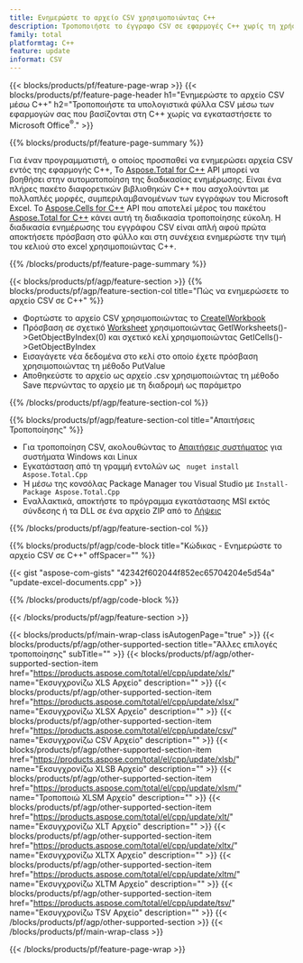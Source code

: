 ```yaml
---
title: Ενημερώστε το αρχείο CSV χρησιμοποιώντας C++
description: Τροποποιήστε το έγγραφο CSV σε εφαρμογές C++ χωρίς τη χρήση του Microsoft Excel.
family: total
platformtag: C++
feature: update
informat: CSV
---
```

{{< blocks/products/pf/feature-page-wrap >}}
{{< blocks/products/pf/feature-page-header h1="Ενημερώστε το αρχείο CSV μέσω C++" h2="Τροποποιήστε τα υπολογιστικά φύλλα CSV μέσω των εφαρμογών σας που βασίζονται στη C++ χωρίς να εγκαταστήσετε το Microsoft Office<sup>&reg;</sup>." >}}

{{% blocks/products/pf/feature-page-summary %}}

Για έναν προγραμματιστή, ο οποίος προσπαθεί να ενημερώσει αρχεία CSV εντός της εφαρμογής C++, Το [Aspose.Total for C++](https://products.aspose.com/total/cpp/) API μπορεί να βοηθήσει στην αυτοματοποίηση της διαδικασίας ενημέρωσης. Είναι ένα πλήρες πακέτο διαφορετικών βιβλιοθηκών C++ που ασχολούνται με πολλαπλές μορφές, συμπεριλαμβανομένων των εγγράφων του Microsoft Excel. Το [Aspose.Cells for C++](https://products.aspose.com/cells/cpp/) API που αποτελεί μέρος του πακέτου [Aspose.Total for C++](https://products.aspose.com/total/cpp/) κάνει αυτή τη διαδικασία τροποποίησης εύκολη. Η διαδικασία ενημέρωσης του εγγράφου CSV είναι απλή αφού πρώτα αποκτήσετε πρόσβαση στο φύλλο και στη συνέχεια ενημερώστε την τιμή του κελιού στο excel χρησιμοποιώντας C++.

{{% /blocks/products/pf/feature-page-summary %}}

{{< blocks/products/pf/agp/feature-section >}}
{{% blocks/products/pf/agp/feature-section-col title="Πώς να ενημερώσετε το αρχείο CSV σε C++" %}}

- Φορτώστε το αρχείο CSV χρησιμοποιώντας το [CreateIWorkbook](https://reference.aspose.com/cells/cpp/class/aspose.cells.factory#a93f7282b976d2a001d44198dedaceee8)
- Πρόσβαση σε σχετικό [Worksheet](https://reference.aspose.com/cells/cpp/class/aspose.cells.i_worksheet) χρησιμοποιώντας GetIWorksheets()->GetObjectByIndex(0) και σχετικό κελί χρησιμοποιώντας GetICells()->GetObjectByIndex
- Εισαγάγετε νέα δεδομένα στο κελί στο οποίο έχετε πρόσβαση χρησιμοποιώντας τη μέθοδο PutValue
- Αποθηκεύστε το αρχείο ως αρχείο .csv χρησιμοποιώντας τη μέθοδο Save περνώντας το αρχείο με τη διαδρομή ως παράμετρο

{{% /blocks/products/pf/agp/feature-section-col %}}

{{% blocks/products/pf/agp/feature-section-col title="Απαιτήσεις Τροποποίησης" %}}

- Για τροποποίηση CSV, ακολουθώντας το [Απαιτήσεις συστήματος](https://docs.aspose.com/cells/cpp/system-requirements/) για συστήματα Windows και Linux 
- Εγκατάσταση από τη γραμμή εντολών ως ``` nuget install Aspose.Total.Cpp```
- Ή μέσω της κονσόλας Package Manager του Visual Studio με ```Install-Package Aspose.Total.Cpp```
- Εναλλακτικά, αποκτήστε το πρόγραμμα εγκατάστασης MSI εκτός σύνδεσης ή τα DLL σε ένα αρχείο ZIP από το [Λήψεις](https://downloads.aspose.com/cells/cpp)

{{% /blocks/products/pf/agp/feature-section-col %}}

{{% blocks/products/pf/agp/code-block title="Κώδικας - Ενημερώστε το αρχείο CSV σε C++" offSpacer="" %}}

{{< gist "aspose-com-gists" "42342f602044f852ec65704204e5d54a" "update-excel-documents.cpp" >}}

{{% /blocks/products/pf/agp/code-block %}}

{{< /blocks/products/pf/agp/feature-section >}}

{{< blocks/products/pf/main-wrap-class isAutogenPage="true" >}}
{{< blocks/products/pf/agp/other-supported-section title="Άλλες επιλογές τροποποίησης" subTitle="" >}}
{{< blocks/products/pf/agp/other-supported-section-item href="https://products.aspose.com/total/el/cpp/update/xls/" name="Εκσυγχρονίζω XLS Αρχείο" description="" >}}
{{< blocks/products/pf/agp/other-supported-section-item href="https://products.aspose.com/total/el/cpp/update/xlsx/" name="Εκσυγχρονίζω XLSX Αρχείο" description="" >}}
{{< blocks/products/pf/agp/other-supported-section-item href="https://products.aspose.com/total/el/cpp/update/csv/" name="Εκσυγχρονίζω CSV Αρχείο" description="" >}}
{{< blocks/products/pf/agp/other-supported-section-item href="https://products.aspose.com/total/el/cpp/update/xlsb/" name="Εκσυγχρονίζω XLSB Αρχείο" description="" >}}
{{< blocks/products/pf/agp/other-supported-section-item href="https://products.aspose.com/total/el/cpp/update/xlsm/" name="Τροποποιώ XLSM Αρχείο" description="" >}}
{{< blocks/products/pf/agp/other-supported-section-item href="https://products.aspose.com/total/el/cpp/update/xlt/" name="Εκσυγχρονίζω XLT Αρχείο" description="" >}}
{{< blocks/products/pf/agp/other-supported-section-item href="https://products.aspose.com/total/el/cpp/update/xltx/" name="Εκσυγχρονίζω XLTX Αρχείο" description="" >}}
{{< blocks/products/pf/agp/other-supported-section-item href="https://products.aspose.com/total/el/cpp/update/xltm/" name="Εκσυγχρονίζω XLTM Αρχείο" description="" >}}
{{< blocks/products/pf/agp/other-supported-section-item href="https://products.aspose.com/total/el/cpp/update/tsv/" name="Εκσυγχρονίζω TSV Αρχείο" description="" >}}
{{< /blocks/products/pf/agp/other-supported-section >}}
{{< /blocks/products/pf/main-wrap-class >}}

{{< /blocks/products/pf/feature-page-wrap >}}